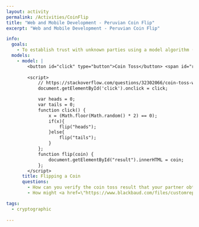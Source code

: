 ```yaml
---
layout: activity
permalink: /Activities/CoinFlip
title: "Web and Mobile Development - Peruvian Coin Flip"
excerpt: "Web and Mobile Development - Peruvian Coin Flip"

info:
  goals: 
    - To establish trust with unknown parties using a model algorithm (inspired by <a href=\"https://classic.csunplugged.org/wp-content/uploads/2014/12/unplugged-17-cryptographic_protocols_0.pdf\">CSUnplugged</a>)
  models:
    - model: |
        <button id="click" type="button">Coin Toss</button> <span id="result"></span>
        
        <script>
            // https://stackoverflow.com/questions/32302066/coin-toss-with-javascript-and-html
            document.getElementById('click').onclick = click;

            var heads = 0;
            var tails = 0;
            function click() {  
                x = (Math.floor(Math.random() * 2) == 0);
                if(x){
                    flip("heads");
                }else{
                    flip("tails");
                }
            };
            function flip(coin) {
                document.getElementById("result").innerHTML = coin;
            };
        </script>
      title: Flipping a Coin
      questions:
        - How can you verify the coin toss result that your partner obtained so that you can be sure that your guess and the flip was fair?
        - How might <a href=\"https://www.blackbaud.com/files/customreports/PhoneDirectory_web.pdf\">this phone book</a> help?

tags:
  - cryptographic
  
---
```


